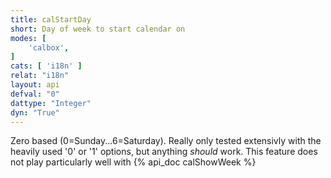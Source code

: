 ```yaml
---
title: calStartDay
short: Day of week to start calendar on
modes: [
	'calbox',
]
cats: [ 'i18n' ]
relat: "i18n"
layout: api
defval: "0"
dattype: "Integer"
dyn: "True"
---
```


Zero based (0=Sunday...6=Saturday). Really only tested extensivly with 
the heavily used '0' or '1' options, but anything *should* work.  This 
feature does not play particularly well with {% api_doc calShowWeek %}